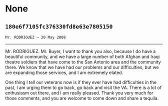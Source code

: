 # None
## `180e6f7105fc376330fd8e63e7805150`
`Mr. RODRIGUEZ — 20 May 2008`

---


Mr. RODRIGUEZ. Mr. Buyer, I want to thank you also, because I do have 
a beautiful community, and we have a large number of both Afghan and 
Iraqi theatre soldiers that have come to the San Antonio area and the 
community there. We know that we have had our problems and our 
difficulties, but we are expanding those services, and I am extremely 
elated.

One thing I tell our veterans now is if they ever have had 
difficulties in the past, I am urging them to go back, go back and 
visit the VA. There is a lot of enthusiasm out there, and I am really 
pleased. Thank you very much for those comments, and you are welcome to 
come down and share a tequila.